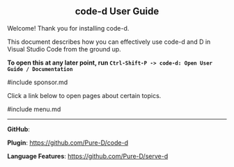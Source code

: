 <h2 align="center">code-d User Guide</h2>

Welcome! Thank you for installing code-d.

This document describes how you can effectively use code-d and D in Visual Studio Code from the ground up.

**To open this at any later point, run `Ctrl-Shift-P -> code-d: Open User Guide / Documentation`**

#include sponsor.md

Click a link below to open pages about certain topics.

#include menu.md

---

**GitHub**:

**Plugin**: https://github.com/Pure-D/code-d

**Language Features**: https://github.com/Pure-D/serve-d
